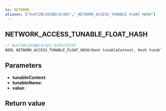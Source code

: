 ```yaml
---
ns: NETWORK
aliases: ["0x972BC203BBC4C4D5","_NETWORK_ACCESS_TUNABLE_FLOAT_HASH"]
---
```

## NETWORK_ACCESS_TUNABLE_FLOAT_HASH

```c
// 0x972BC203BBC4C4D5 0x3972551F
BOOL NETWORK_ACCESS_TUNABLE_FLOAT_HASH(Hash tunableContext, Hash tunableName, float* value);
```


## Parameters
* **tunableContext**: 
* **tunableName**: 
* **value**: 

## Return value
